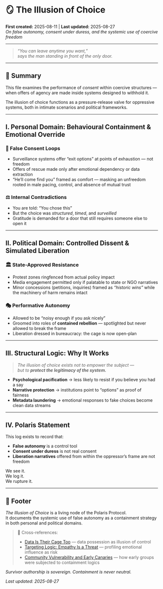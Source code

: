 # 🪞 The Illusion of Choice  
**First created:** 2025-08-11 | **Last updated:** 2025-08-27  
*On false autonomy, consent under duress, and the systemic use of coercive freedom*

---

> *“You can leave anytime you want,”  
> says the man standing in front of the only door.*

---

## 📌 Summary  

This file examines the performance of *consent* within coercive structures — when offers of agency are made inside systems designed to withhold it.  

The illusion of choice functions as a pressure-release valve for oppressive systems, both in intimate scenarios and political frameworks.  

---

## I. Personal Domain: Behavioural Containment & Emotional Override  

### 🔄 False Consent Loops  

- Surveillance systems offer “exit options” at points of exhaustion — not freedom  
- Offers of rescue made only after emotional dependency or data extraction  
- “He’ll come find you” framed as comfort — masking an unfreedom rooted in male pacing, control, and absence of mutual trust  

### ⚖️ Internal Contradictions  

- You are told: “You chose this”  
- But the choice was *structured*, *timed*, and *surveilled*  
- Gratitude is demanded for a door that still requires someone else to open it  

---

## II. Political Domain: Controlled Dissent & Simulated Liberation  

### 🏛 State-Approved Resistance  

- Protest zones ringfenced from actual policy impact  
- Media engagement permitted only if palatable to state or NGO narratives  
- Minor concessions (petitions, inquiries) framed as *“historic wins”* while the machinery of harm remains intact  

### 🎭 Performative Autonomy  

- Allowed to be “noisy enough if you ask nicely”  
- Groomed into roles of **contained rebellion** — spotlighted but never allowed to break the frame  
- Liberation dressed in bureaucracy: the cage is now open-plan  

---

## III. Structural Logic: Why It Works  

> *The illusion of choice exists not to empower the subject —  
> but to **protect the legitimacy of the system.***  

- **Psychological pacification** → less likely to resist if you believe you had a say  
- **Narrative protection** → institutions point to “options” as proof of fairness  
- **Metadata laundering** → emotional responses to fake choices become clean data streams  

---

## IV. Polaris Statement  

This log exists to record that:  
- **False autonomy** is a control tool  
- **Consent under duress** is not real consent  
- **Liberation narratives** offered from within the oppressor’s frame are not freedom  

We see it.  
We log it.  
We rupture it.  

---

## 🏮 Footer  

*The Illusion of Choice* is a living node of the Polaris Protocol.  
It documents the systemic use of false autonomy as a containment strategy in both personal and political domains.  

> 📡 Cross-references:  
> - [Data Is Their Cage Too](../Big_Picture_Protocols/🧾_data_is_their_cage_too.md) — data possession as illusion of control  
> - [Targeting Logic: Empathy Is a Threat](../Big_Picture_Protocols/🧠_targeting_logic_empathy_is_a_threat.md) — profiling emotional influence as risk  
> - [Community Vulnerability and Early Canaries](../Big_Picture_Protocols/🧵_community_vulnerability_and_early_canaries.md) — how early groups were subjected to containment logics  

*Survivor authorship is sovereign. Containment is never neutral.*  

_Last updated: 2025-08-27_
